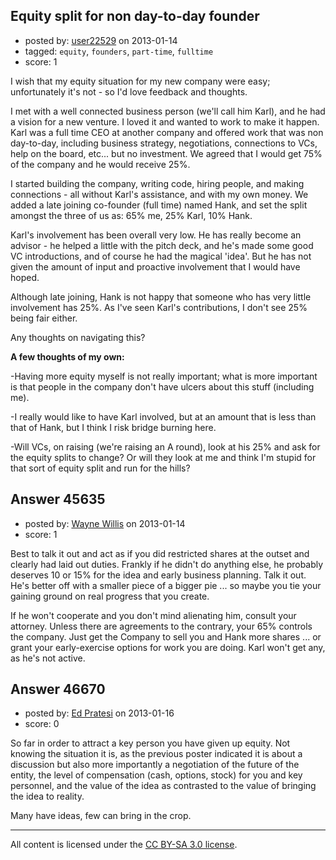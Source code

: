 ## Equity split for non day-to-day founder

- posted by: [user22529](https://stackexchange.com/users/-1/22529-user22529) on 2013-01-14
- tagged: `equity`, `founders`, `part-time`, `fulltime`
- score: 1

I wish that my equity situation for my new company were easy; unfortunately it's not - so I'd love feedback and thoughts.

I met with a well connected business person (we'll call him Karl), and he had a vision for a new venture.  I loved it and wanted to work to make it happen.  Karl was a full time CEO at another company and offered work that was non day-to-day, including business strategy, negotiations, connections to VCs, help on the board, etc... but no investment.  We agreed that I would get 75% of the company and he would receive 25%.

I started building the company, writing code, hiring people, and making connections - all without Karl's assistance, and with my own money.  We added a late joining co-founder (full time) named Hank, and set the split amongst the three of us as: 65% me, 25% Karl, 10% Hank.

Karl's involvement has been overall very low.  He has really become an advisor - he helped a little with the pitch deck, and he's made some good VC introductions, and of course he had the magical 'idea'.  But he has not given the amount of input and proactive involvement that I would have hoped.

Although late joining, Hank is not happy that someone who has very little involvement has 25%.  As I've seen Karl's contributions, I don't see 25% being fair either.

Any thoughts on navigating this?

**A few thoughts of my own:**

-Having more equity myself is not really important; what is more important is that people in the company don't have ulcers about this stuff (including me).

-I really would like to have Karl involved, but at an amount that is less than that of Hank, but I think I risk bridge burning here. 

-Will VCs, on raising (we're raising an A round), look at his 25% and ask for the equity splits to change?  Or will they look at me and think I'm stupid for that sort of equity split and run for the hills?

 

 


## Answer 45635

- posted by: [Wayne Willis](https://stackexchange.com/users/-1/22532-wayne-willis) on 2013-01-14
- score: 1

Best to talk it out and act as if you did restricted shares at the outset and clearly had laid out duties.  Frankly if he didn't do anything else, he probably deserves 10 or 15% for the idea and early business planning.  Talk it out.  He's better off with a smaller piece of a bigger pie ... so maybe you tie your gaining ground on real progress that you create.

If he won't cooperate and you don't mind alienating him, consult your attorney.  Unless there are agreements to the contrary, your 65% controls the company.  Just get the Company to sell you and Hank more shares ... or grant your early-exercise options for work you are doing.  Karl won't get any, as he's not active.


## Answer 46670

- posted by: [Ed Pratesi](https://stackexchange.com/users/-1/21482-ed-pratesi) on 2013-01-16
- score: 0

So far in order to attract a key person you have given up equity. Not knowing the situation it is, as the previous poster indicated it is about a discussion but also more importantly a negotiation of the future of the entity, the level of compensation (cash, options, stock) for you and key personnel, and the value of the idea as contrasted to the value of bringing the idea to reality.

Many have ideas, few can bring in the crop.



---

All content is licensed under the [CC BY-SA 3.0 license](https://creativecommons.org/licenses/by-sa/3.0/).
